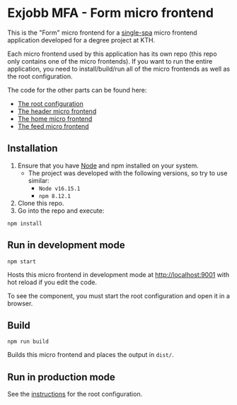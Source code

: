 # Exjobb MFA - Form micro frontend
This is the "Form" micro frontend for a [single-spa](https://single-spa.js.org/) micro frontend application developed for a degree project at KTH.

Each micro frontend used by this application has its own repo (this repo only contains one of the micro frontends). If you want to run the entire application, you need to install/build/run all of the micro frontends as well as the root configuration.

The code for the other parts can be found here:
- [The root configuration](https://github.com/majate/exjobb-mfa-root)
- [The header micro frontend](https://github.com/majate/exjobb-mfa-header)
- [The home micro frontend](https://github.com/majate/exjobb-mfa-home)
- [The feed micro frontend](https://github.com/majate/exjobb-mfa-feed)

## Installation
1. Ensure that you have [Node](https://nodejs.org/en/) and npm installed on your system.
    - The project was developed with the following versions, so try to use similar:
        - `Node v16.15.1`
        - `npm 8.12.1`
2. Clone this repo.
3. Go into the repo and execute:
```
npm install
```

## Run in development mode
```
npm start
```
Hosts this micro frontend in development mode at [http://localhost:9001](http://localhost:9001) with hot reload if you edit the code.

To see the component, you must start the root configuration and open it in a browser.

## Build
```
npm run build
```
Builds this micro frontend and places the output in `dist/`.

## Run in production mode
See the [instructions](https://github.com/majate/exjobb-mfa-root) for the root configuration.
